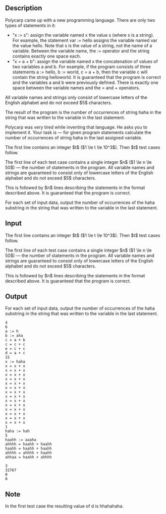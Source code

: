 ## Description

<div><p>Polycarp came up with a new programming language. There are only two types of statements in it: </p><ul> <li> "<span class="tex-font-style-tt">x := s</span>": assign the variable named <span class="tex-font-style-tt">x</span> the value <span class="tex-font-style-tt">s</span> (where <span class="tex-font-style-tt">s</span> is a string). For example, the statement <span class="tex-font-style-tt">var := hello</span> assigns the variable named <span class="tex-font-style-tt">var</span> the value <span class="tex-font-style-tt">hello</span>. Note that <span class="tex-font-style-tt">s</span> is the value of a string, not the name of a variable. Between the variable name, the <span class="tex-font-style-tt">:=</span> operator and the string contains exactly one space each.</li><li> "<span class="tex-font-style-tt">x = a + b</span>": assign the variable named <span class="tex-font-style-tt">x</span> the concatenation of values of two variables <span class="tex-font-style-tt">a</span> and <span class="tex-font-style-tt">b</span>. For example, if the program consists of three statements <span class="tex-font-style-tt">a := hello</span>, <span class="tex-font-style-tt">b := world</span>, <span class="tex-font-style-tt">c = a + b</span>, then the variable <span class="tex-font-style-tt">c</span> will contain the string <span class="tex-font-style-tt">helloworld</span>. It is guaranteed that the program is correct and the variables <span class="tex-font-style-tt">a</span> and <span class="tex-font-style-tt">b</span> were previously defined. There is exactly one space between the variable names and the <span class="tex-font-style-tt">=</span> and <span class="tex-font-style-tt">+</span> operators. </li></ul><p>All variable names and strings only consist of lowercase letters of the English alphabet and do not exceed $5$ characters.</p><p>The result of the program is the number of occurrences of string <span class="tex-font-style-tt">haha</span> in the string that was written to the variable in the last statement.</p><p>Polycarp was very tired while inventing that language. He asks you to implement it. Your task is&nbsp;— for given program statements calculate the number of occurrences of string <span class="tex-font-style-tt">haha</span> in the last assigned variable.</p></div><div class="input-specification"><p>The first line contains an integer $t$ ($1 \le t \le 10^3$). Then $t$ test cases follow.</p><p>The first line of each test case contains a single integer $n$ ($1 \le n \le 50$)&nbsp;— the number of statements in the program. All variable names and strings are guaranteed to consist only of lowercase letters of the English alphabet and do not exceed $5$ characters.</p><p>This is followed by $n$ lines describing the statements in the format described above. It is guaranteed that the program is correct.</p></div><div class="output-specification"><p>For each set of input data, output the number of occurrences of the <span class="tex-font-style-tt">haha</span> substring in the string that was written to the variable in the last statement.</p></div>

## Input

<p>The first line contains an integer $t$ ($1 \le t \le 10^3$). Then $t$ test cases follow.</p><p>The first line of each test case contains a single integer $n$ ($1 \le n \le 50$)&nbsp;— the number of statements in the program. All variable names and strings are guaranteed to consist only of lowercase letters of the English alphabet and do not exceed $5$ characters.</p><p>This is followed by $n$ lines describing the statements in the format described above. It is guaranteed that the program is correct.</p>

## Output

<p>For each set of input data, output the number of occurrences of the <span class="tex-font-style-tt">haha</span> substring in the string that was written to the variable in the last statement.</p>





```input1
4
6
a := h
b := aha
c = a + b
c = c + c
e = c + c
d = a + c
15
x := haha
x = x + x
x = x + x
x = x + x
x = x + x
x = x + x
x = x + x
x = x + x
x = x + x
x = x + x
x = x + x
x = x + x
x = x + x
x = x + x
x = x + x
1
haha := hah
5
haahh := aaaha
ahhhh = haahh + haahh
haahh = haahh + haahh
ahhhh = ahhhh + haahh
ahhaa = haahh + ahhhh
```




```output1
3
32767
0
0
```



## Note

<p>In the first test case the resulting value of <span class="tex-font-style-tt">d</span> is <span class="tex-font-style-tt">hhahahaha</span>.</p>
